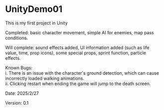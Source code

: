 # UnityDemo01
This is my first project in Unity  

Completed: basic character movement, simple AI for enemies, map pass conditions.  

Will complete: sound effects added, UI information added (such as life value, time, prop icons), some special props, sprint function, particle effects.  

Known Bugs:   
i. There is an issue with the character's ground detection, which can cause incorrectly loaded walking animations.   
ii. Clicking restart when ending the game will jump to the death screen.

Date: 2025/2/27  

Version: 0.1  
